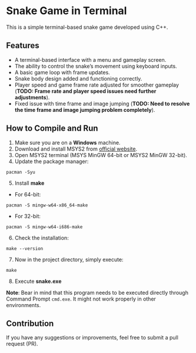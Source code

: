 # Snake Game in Terminal

This is a simple terminal-based snake game developed using C++.

## Features

- A terminal-based interface with a menu and gameplay screen.
- The ability to control the snake’s movement using keyboard inputs.
- A basic game loop with frame updates.
- Snake body design added and functioning correctly.
- Player speed and game frame rate adjusted for smoother gameplay (**TODO: Frame rate and player speed issues need further adjustments**).
- Fixed issue with time frame and image jumping (**TODO: Need to resolve the time frame and image jumping problem completely**).

## How to Compile and Run
1. Make sure you are on a **Windows** machine.
2. Download and install MSYS2 from [official website](www.msys2.org).
3. Open MSYS2 terminal (MSYS MinGW 64-bit or MSYS2 MinGW 32-bit).
4. Update the package manager:
```
pacman -Syu
```
5. Install **make**
- For 64-bit:
```
pacman -S mingw-w64-x86_64-make
```
- For 32-bit:
```
pacman -S mingw-w64-i686-make
```
6. Check the installation:
```
make --version
```
7. Now in the project directory, simply execute:
```
make
```
8. Execute **snake.exe**

**Note**: Bear in mind that this program needs to be executed directly through Command Prompt `cmd.exe`. It might not work properly in other environments.

## Contribution
If you have any suggestions or improvements, feel free to submit a pull request (PR).